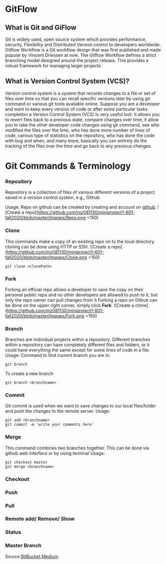 # GitFlow

  

## What is Git and GiFlow

Git is widely used, open source system which provides performance, security, Flexibility and Distributed Version control to developers worldwide.
Gitflow Workflow is a Git workflow design that was first published and made popular by Vincent Driessen at nvie. The Gitflow Workflow defines a strict branching model designed around the project release. This provides a robust framework for managing larger projects

## What is Version Control System (VCS)?
Version control system is a system that records changes to a file or set of files over time so that you can recall specific versions later by using git command or various git tools available online. Suppose you are a developer and want to keep every version of code or after some particular tasks completion a Version Control System (VCS) is very useful tool. It allows you to revert files back to a previous state, compare changes over time, it allow you to take the other developer code changes using git command, see who modified the files over the time, who has done more number of lines of code, various type of statistics on the repository, who has done the code with bug and when, and many more, basically you can entirely do the tracking of the files over the time and go back to any previous changes.

  

# Git Commands & Terminology

  
### Repository

Repository is a collection of files of various different versions of a project saved in a version control system, e.g., Github.

Usage; Repo on github can be created by creating and account on [github](http://https://github.com/).
![Create a repo](https://github.com/mz081130/miniproject1-601-fall2020/blob/master/Images/Repo.png =150)
  

### Clone
This commands make a copy of an existing repo on to the local directory. cloning can be done using HTTP or SSH.
    ![Create a repo](https://github.com/mz081130/miniproject1-601-fall2020/blob/master/Images/Clone.png =150)
    
    git clone <clonePath>

  

### Fork
Forking an official repo allows a developer to save the copy on their personal public repo and no other developers are allowed to push to it, but only the repo owner can pull changes from it
Forking a repo on Github can be done on the upper right corner, simply click **Fork**.
 ![Create a clone](https://github.com/mz081130/miniproject1-601-fall2020/blob/master/Images/Fork.png =150)

### Branch
Branches are individual projects within a repository. Different branches within a repository can have completely different files and folders, or it could have everything the same except for some lines of code in a file.
Usage: 
Command to find current branch you are in:
    
    git branch	
   
To create a new branch

    git branch <branchname>   
  

### Commit
Git commit is used when we want to save changes to our local files/folder and push the changes to the remote server.
Usage:
 
    git add <branchname>
    git commit -m 'write your comments here'

### Merge
This command combines two branches together. This can be done via github web interface or by using terminal
Usage:

    git checkout master 
    git merge <branchname>
### Checkout

### Push

### Pull

### Remote add/ Remove/ Show

### Status

### Master Branch      
  
Source:[BitBucket](https://www.atlassian.com/git/tutorials/what-is-git),[Medium](https://medium.com/@okandavut/what-is-gitflow-c0be7a659992)
